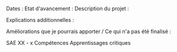 Dates :
Etat d'avancement : 
Description du projet : 

Explications additionnelles : 


Améliorations que je pourrais apporter / Ce qui n'a pas été finalisé : 

SAE XX - x
Compétences 
Apprentissages critiques